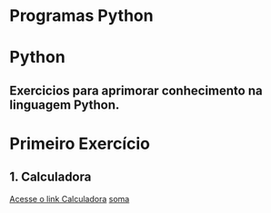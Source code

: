 # Programas Python
# Python
## Exercicios para aprimorar conhecimento na linguagem Python.  
 # Primeiro Exercício 
## 1. Calculadora
[Acesse o link Calculadora](https://github.com/ferreirarita/Programas-Python/blob/main/Tabuada/Tabuada.py)
  [soma](https://github.com/ferreirarita/Programas-Python/blob/main/Lista%20python%201%20Soma.py)
